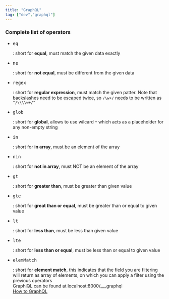 ```yaml
---
title: "GraphQL"
tag: ["dev","graphql"]
---
```


### Complete list of operators

<div class="card">
    <ul>
        <li><pre class="pre-sm">eq</pre> : short for <b>equal</b>, must match the given data exactly</li>
        <li><pre class="pre-sm">ne</pre> : short for <b>not equal</b>, must be different from the given data</li>
        <li><pre class="pre-sm">regex</pre> : short for <b>regular expression</b>, must match the given patter. Note that backslashes need to be escaped twice, so <code>/\w+/</code> needs to be written as <code>"/\\\\w+/"</code></li>
        <li><pre class="pre-sm">glob</pre> : short for <b>global</b>, allows to use wilcard <code>*</code> which acts as a placeholder for any non-empty string</li>
        <li><pre class="pre-sm">in</pre> : short for <b>in array</b>, must be an element of the array</li>
        <li><pre class="pre-sm">nin</pre> : short for <b>not in array</b>, must NOT be an element of the array</li>
        <li><pre class="pre-sm">gt</pre> : short for <b>greater than</b>, must be greater than given value</li>
        <li><pre class="pre-sm">gte</pre> : short for <b>great than or equal</b>, must be greater than or equal to given value</li>
        <li><pre class="pre-sm">lt</pre> : short for <b>less than</b>, must be less than given value</li>
        <li><pre class="pre-sm">lte</pre> : short for <b>less than or equal</b>, must be less than or equal to given value</li>
        <li><pre class="pre-sm">elemMatch</pre> : short for <b>element match</b>, this indicates that the field you are filtering will return as array of elements, on which you can apply a filter using the previous operators</li>
        <section>GraphiQL can be found at localhost:8000/___graphql</section>
        <section><span class="marker-green-sm"></span><a href="https://www.howtographql.com/" target="_blank">How to GraphQL</a></section>
    </ul>
</div>

